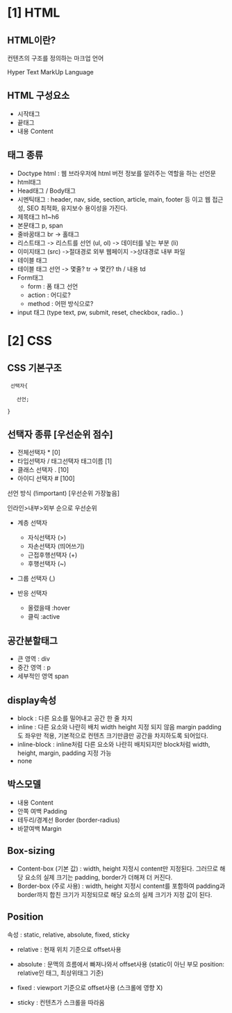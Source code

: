 # [1] HTML 

## HTML이란? 
컨텐츠의 구조를 정의하는 마크업 언어

Hyper Text MarkUp Language

## HTML 구성요소 
- 시작태그
- 끝태그
- 내용 Content 

## 태그 종류 
- Doctype html : 웹 브라우저에 html 버전 정보를 알려주는 역할을 하는 선언문
- html태그
- Head태그 / Body태그 
- 시멘틱태그 : header, nav, side, section, article, main, footer 등 이고 웹 접근성, SEO 최적화, 유지보수 용이성을 가진다.
- 제목태그 h1~h6 
- 본문태그 p, span 
- 줄바꿈태그 br -> 홀태그 
- 리스트태그 
-> 리스트를 선언 (ul, ol) 
-> 데이터를 넣는 부분 (li) 
- 이미지태그 (src) 
->절대경로 외부 웹페이지
->상대경로 내부 파일 
- 테이블 태그 
- 테이블 태그 선언 
-> 몇줄? tr 
-> 몇칸? th / 내용 td 
- Form태그 
   - form : 폼 태그 선언 
   - action : 어디로?
   - method : 어떤 방식으로?
- input 태그 (type text, pw, submit, reset, checkbox, radio.. ) 

# [2] CSS

## CSS 기본구조 
```
 선택자{

   선언;
   
}
```
## 선택자 종류 [우선순위 점수]
- 전체선택자 * [0]
- 타입선택자 / 태그선택자  태그이름 [1]
- 클래스 선택자 . [10]
- 아이디 선택자 # [100]

선언 방식 (!important) [우선순위 가장높음]

인라인>내부>외부 순으로 우선순위

- 계층 선택자 
   - 자식선택자 (>)
   - 자손선택자 (띄어쓰기) 
   - 근접후행선택자 (+)
   - 후행선택자 (~) 

- 그룹 선택자 (,) 
- 반응 선택자 
   - 올렸을때 :hover
   - 클릭 :active 

## 공간분할태그
- 큰 영역 : div 
- 중간 영역 : p 
- 세부적인 영역 span 

## display속성 
- block : 다른 요소를 밀어내고 공간 한 줄 차지
- inline : 다른 요소와 나란히 배치 
width height 지정 되지 않음 margin padding도 좌우만 적용, 기본적으로 컨텐츠 크기만큼만 공간을 차지하도록 되어있다. 
- inline-block : inline처럼 다른 요소와 나란히 배치되지만 block처럼 width, height, margin, padding 지정 가능 
- none

## 박스모델 
- 내용 Content
- 안쪽 여백 Padding
- 테두리/경계선 Border (border-radius)
- 바깥여백 Margin 

## Box-sizing 
- Content-box (기본 값) : width, height 지정시 content만 지정된다. 그러므로 해당 요소의 실제 크기는 padding, border가 더해져 더 커진다. 
- Border-box (주로 사용) : width, height 지정시 content를 포함하여 padding과 border까지 합친 크기가 지정되므로 해당 요소의 실제 크기가 지정 값이 된다.

## Position
속성 : static, relative, absolute, fixed, sticky
- relative : 현재 위치 기준으로 offset사용

- absolute : 문맥의 흐름에서 빠져나와서 offset사용 (static이 아닌 부모  position: relative인 태그, 최상위태그 기준)

- fixed : viewport 기준으로 offset사용 (스크롤에 영향 X)

- sticky : 컨텐츠가 스크롤을 따라옴 
